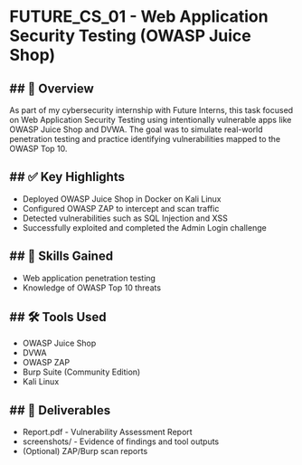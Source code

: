 # FUTURE\_CS\_01 - Web Application Security Testing (OWASP Juice Shop)

## \## 📌 Overview 

As part of my cybersecurity internship with Future Interns, this task focused on Web Application Security Testing using intentionally vulnerable apps like OWASP Juice Shop and DVWA.
The goal was to simulate real-world penetration testing and practice identifying vulnerabilities mapped to the OWASP Top 10.

## \## ✅ Key Highlights

* Deployed OWASP Juice Shop in Docker on Kali Linux
* Configured OWASP ZAP to intercept and scan traffic
* Detected vulnerabilities such as SQL Injection and XSS
* Successfully exploited and completed the Admin Login challenge

## \## 🎯 Skills Gained

* Web application penetration testing
* Knowledge of OWASP Top 10 threats

## \## 🛠️ Tools Used

* OWASP Juice Shop
* DVWA
* OWASP ZAP
* Burp Suite (Community Edition)
* Kali Linux

## \## 📁 Deliverables

* Report.pdf - Vulnerability Assessment Report
* screenshots/ - Evidence of findings and tool outputs
* (Optional) ZAP/Burp scan reports
